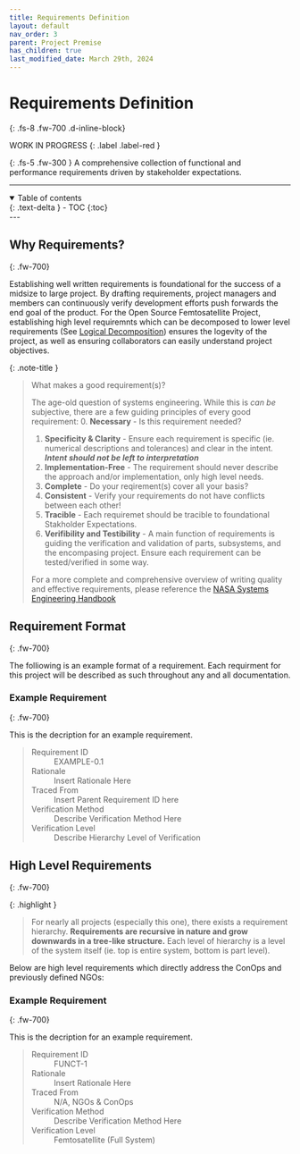 ```yaml
---
title: Requirements Definition
layout: default
nav_order: 3
parent: Project Premise
has_children: true
last_modified_date: March 29th, 2024
---
```


# Requirements Definition
{: .fs-8 .fw-700 .d-inline-block}

WORK IN PROGRESS
{: .label .label-red }

{: .fs-5 .fw-300 }
A comprehensive collection of functional and performance requirements driven by stakeholder expectations.

---
<details open markdown="block">
  <summary>
    Table of contents
  </summary>
  {: .text-delta }
- TOC
{:toc}
</details>
---

## Why Requirements?
{: .fw-700}

Establishing well written requirements is foundational for the success of a midsize to large project. By drafting requirements, project managers and members can continuously verify development efforts push forwards the end goal of the product. For the Open Source Femtosatellite Project, establishing high level requiremnts which can be decomposed to lower level requirements (See [Logical Decomposition](http://femtosat.marvinlin.space/src/projectPremise/requirements/logicalDecomp.html)) ensures the logevity of the project, as well as ensuring collaborators can easily understand project objectives.

{: .note-title }
> What makes a good requirement(s)?
>
> The age-old question of systems engineering. While this is _can be_ subjective, there are a few guiding principles of every good requirement:
> 0. **Necessary** - Is this requirement needed?
> 1. **Specificity & Clarity** - Ensure each requirement is specific (ie. numerical descriptions and tolerances) and clear in the intent. ***Intent should not be left to interpretation***
> 2. **Implementation-Free** - The requirement should never describe the approach and/or implementation, only high level needs.
> 3. **Complete** - Do your reqirement(s) cover all your basis?
> 4. **Consistent** - Verify your requirements do not have conflicts between each other!
> 5. **Tracible** - Each requiremet should be tracible to foundational Stakholder Expectations.
> 6. **Verifibility and Testibility** - A main function of requirements is guiding the verification and validation of parts, subsystems, and the encompasing project. Ensure each requirement can be tested/verified in some way.
>
> For a more complete and comprehensive overview of writing quality and effective requirements, please reference the [NASA Systems Engineering Handbook](https://www.nasa.gov/wp-content/uploads/2018/09/nasa_systems_engineering_handbook_0.pdf)

## Requirement Format
{: .fw-700}

The folliowing is an example format of a requirement. Each requirment for this project will be described as such throughout any and all documentation.

### Example Requirement
{: .fw-700}

This is the decription for an example requirement.
> <dl>
>   <dt>Requirement ID</dt>
>   <dd>EXAMPLE-0.1</dd>
>   <dt>Rationale</dt>
>   <dd>Insert Rationale Here</dd>
>   <dt>Traced From</dt>
>   <dd>Insert Parent Requirement ID here</dd>
>   <dt>Verification Method</dt>
>   <dd>Describe Verification Method Here</dd>
>   <dt>Verification Level</dt>
>   <dd>Describe Hierarchy Level of Verification</dd>
> </dl>

## High Level Requirements
{: .fw-700}

{: .highlight }
> For nearly all projects (especially this one), there exists a requirement hierarchy. **Requirements are recursive in nature and grow downwards in a tree-like structure.** Each level of hierarchy is a level of the system itself (ie. top is entire system, bottom is part level).

Below are high level requirements which directly address the ConOps and previously defined NGOs:

### Example Requirement
{: .fw-700}

This is the decription for an example requirement.
> <dl>
>   <dt>Requirement ID</dt>
>   <dd>FUNCT-1</dd>
>   <dt>Rationale</dt>
>   <dd>Insert Rationale Here</dd>
>   <dt>Traced From</dt>
>   <dd>N/A, NGOs & ConOps</dd>
>   <dt>Verification Method</dt>
>   <dd>Describe Verification Method Here</dd>
>   <dt>Verification Level</dt>
>   <dd>Femtosatellite (Full System)</dd>
> </dl>